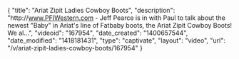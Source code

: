 {
    "title": "Ariat Zipit Ladies Cowboy Boots",
    "description": "http:\/\/www.PFIWestern.com - Jeff Pearce is in with Paul to talk about the newest \"Baby\" in Ariat's line of Fatbaby boots, the Ariat Zipit Cowboy Boots! We al...",
    "videoid": "167954",
    "date_created": "1400657544",
    "date_modified": "1418181431",
    "type": "captivate",
    "layout": "video",
    "url": "\/v\/ariat-zipit-ladies-cowboy-boots\/167954"
}